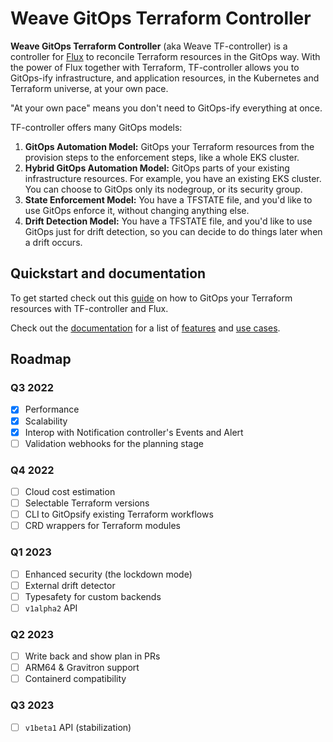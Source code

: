 # Weave GitOps Terraform Controller

**Weave GitOps Terraform Controller** (aka Weave TF-controller) is a controller for [Flux](https://fluxcd.io) to reconcile Terraform resources
in the GitOps way.
With the power of Flux together with Terraform, TF-controller allows you to GitOps-ify infrastructure,
and application resources, in the Kubernetes and Terraform universe, at your own pace.

"At your own pace" means you don't need to GitOps-ify everything at once.

TF-controller offers many GitOps models:
  1. **GitOps Automation Model:** GitOps your Terraform resources from the provision steps to the enforcement steps, like a whole EKS cluster.
  2. **Hybrid GitOps Automation Model:** GitOps parts of your existing infrastructure resources. For example, you have an existing EKS cluster.
     You can choose to GitOps only its nodegroup, or its security group.
  3. **State Enforcement Model:** You have a TFSTATE file, and you'd like to use GitOps enforce it, without changing anything else.
  4. **Drift Detection Model:** You have a TFSTATE file, and you'd like to use GitOps just for drift detection, so you can decide to do things later when a drift occurs.

## Quickstart and documentation

To get started check out this [guide](https://weaveworks.github.io/tf-controller/getting_started/) on how to GitOps your Terraform resources with TF-controller and Flux.

Check out the [documentation](https://weaveworks.github.io/tf-controller/) for a list of [features](https://weaveworks.github.io/tf-controller/#features) and [use cases](https://weaveworks.github.io/tf-controller/use_cases/).

## Roadmap

### Q3 2022
  * [x] Performance
  * [x] Scalability
  * [x] Interop with Notification controller's Events and Alert
  * [ ] Validation webhooks for the planning stage

### Q4 2022
  * [ ] Cloud cost estimation
  * [ ] Selectable Terraform versions
  * [ ] CLI to GitOpsify existing Terraform workflows
  * [ ] CRD wrappers for Terraform modules

### Q1 2023
  * [ ] Enhanced security (the lockdown mode)
  * [ ] External drift detector
  * [ ] Typesafety for custom backends
  * [ ] `v1alpha2` API

### Q2 2023
  * [ ] Write back and show plan in PRs
  * [ ] ARM64 & Gravitron support
  * [ ] Containerd compatibility

### Q3 2023
  * [ ] `v1beta1` API (stabilization)
